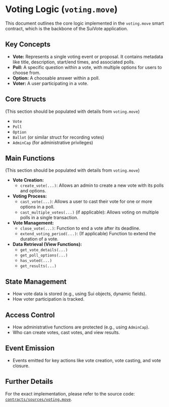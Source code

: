 # Voting Logic (`voting.move`)

This document outlines the core logic implemented in the `voting.move` smart contract, which is the backbone of the SuiVote application.

## Key Concepts

*   **Vote:** Represents a single voting event or proposal. It contains metadata like title, description, start/end times, and associated polls.
*   **Poll:** A specific question within a vote, with multiple options for users to choose from.
*   **Option:** A choosable answer within a poll.
*   **Voter:** A user participating in a vote.

## Core Structs

(This section should be populated with details from `voting.move`)

*   `Vote`
*   `Poll`
*   `Option`
*   `Ballot` (or similar struct for recording votes)
*   `AdminCap` (for administrative privileges)

## Main Functions

(This section should be populated with details from `voting.move`)

*   **Vote Creation:**
    *   `create_vote(...)`: Allows an admin to create a new vote with its polls and options.
*   **Voting Process:**
    *   `cast_vote(...)`: Allows a user to cast their vote for one or more options in a poll.
    *   `cast_multiple_votes(...)` (if applicable): Allows voting on multiple polls in a single transaction.
*   **Vote Management:**
    *   `close_vote(...)`: Function to end a vote after its deadline.
    *   `extend_voting_period(...)`: (If applicable) Function to extend the duration of a vote.
*   **Data Retrieval (View Functions):**
    *   `get_vote_details(...)`
    *   `get_poll_options(...)`
    *   `has_voted(...)`
    *   `get_results(...)`

## State Management

*   How vote data is stored (e.g., using Sui objects, dynamic fields).
*   How voter participation is tracked.

## Access Control

*   How administrative functions are protected (e.g., using `AdminCap`).
*   Who can create votes, cast votes, and view results.

## Event Emission

*   Events emitted for key actions like vote creation, vote casting, and vote closure.

## Further Details

For the exact implementation, please refer to the source code: [`contracts/sources/voting.move`](../../contracts/sources/voting.move).